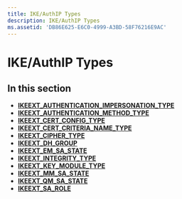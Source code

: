 ```yaml
---
title: IKE/AuthIP Types
description: IKE/AuthIP Types
ms.assetid: 'DB86E625-E6C0-4999-A3BD-58F76216E9AC'
---
```


# IKE/AuthIP Types

## In this section

-   [**IKEEXT\_AUTHENTICATION\_IMPERSONATION\_TYPE**](ikeext-authentication-impersonation-type.md)
-   [**IKEEXT\_AUTHENTICATION\_METHOD\_TYPE**](ikeext-authentication-method-type.md)
-   [**IKEEXT\_CERT\_CONFIG\_TYPE**](ikeext-cert-config-type.md)
-   [**IKEEXT\_CERT\_CRITERIA\_NAME\_TYPE**](ikeext-cert-criteria-name-type.md)
-   [**IKEEXT\_CIPHER\_TYPE**](ikeext-cipher-type.md)
-   [**IKEEXT\_DH\_GROUP**](ikeext-dh-group.md)
-   [**IKEEXT\_EM\_SA\_STATE**](ikeext-em-sa-state.md)
-   [**IKEEXT\_INTEGRITY\_TYPE**](ikeext-integrity-type.md)
-   [**IKEEXT\_KEY\_MODULE\_TYPE**](ikeext-key-module-type.md)
-   [**IKEEXT\_MM\_SA\_STATE**](ikeext-mm-sa-state.md)
-   [**IKEEXT\_QM\_SA\_STATE**](ikeext-qm-sa-state.md)
-   [**IKEEXT\_SA\_ROLE**](ikeext-sa-role.md)

 

 




